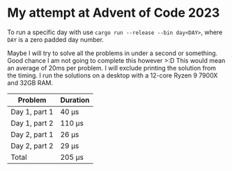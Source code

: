 # My attempt at Advent of Code 2023

To run a specific day with use `cargo run --release --bin day<DAY>`, where `DAY` is a zero padded day number.

Maybe I will try to solve all the problems in under a second or something. 
Good chance I am not going to complete this however >:D 
This would mean an average of 20ms per problem. 
I will exclude printing the solution from the timing.
I run the solutions on a desktop with a 12-core Ryzen 9 7900X and 32GB RAM. 

| Problem       | Duration |
| ------------- | -------- |
| Day 1, part 1 |    40 μs |
| Day 1, part 2 |   110 μs |
| Day 2, part 1 |    26 μs |
| Day 2, part 2 |    29 μs |
| Total         |   205 μs |
